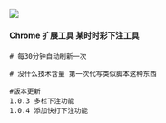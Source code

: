 ![](https://wx2.sinaimg.cn/mw690/7f78979cly1fw2f39phdaj20gq0gowfi.jpg)
#### Chrome 扩展工具 某时时彩下注工具 
``` 对时时彩自动化随机下注 可挂机
# 每30分钟自动刷新一次

# 没什么技术含量 第一次代写类似脚本这种东西

#版本更新
1.0.3 多栏下注功能
1.0.4 添加快打下注功能

